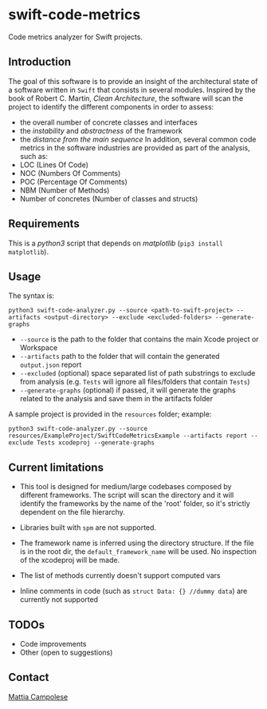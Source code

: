 # swift-code-metrics

Code metrics analyzer for Swift projects.

## Introduction

The goal of this software is to provide an insight of the architectural state of a software written in `Swift` that consists in several modules. 
Inspired by the book of Robert C. Martin, _Clean Architecture_, the software will scan the project to identify the different components in order to assess:
- the overall number of concrete classes and interfaces
- the _instability_ and _abstractness_ of the framework
- the _distance from the main sequence_
In addition, several common code metrics in the software industries are provided as part of the analysis, such as:
- LOC (Lines Of Code)
- NOC (Numbers Of Comments)
- POC (Percentage Of Comments)
- NBM (Number of Methods)
- Number of concretes (Number of classes and structs)

## Requirements

This is a _python3_ script that depends on _matplotlib_ (`pip3 install matplotlib`).

## Usage

The syntax is:

`python3 swift-code-analyzer.py --source <path-to-swift-project> --artifacts <output-directory> --exclude <excluded-folders> --generate-graphs`

- `--source` is the path to the folder that contains the main Xcode project or Workspace
- `--artifacts` path to the folder that will contain the generated `output.json` report
- `--excluded` (optional) space separated list of path substrings to exclude from analysis (e.g. `Tests` will ignore all files/folders that contain `Tests`)
- `--generate-graphs` (optional) if passed, it will generate the graphs related to the analysis and save them in the artifacts folder

A sample project is provided in the `resources` folder; example:

`python3 swift-code-analyzer.py --source resources/ExampleProject/SwiftCodeMetricsExample --artifacts report --exclude Tests xcodeproj --generate-graphs`

## Current limitations

- This tool is designed for medium/large codebases composed by different frameworks. 
The script will scan the directory and it will identify the frameworks by the name of the 'root' folder, so it's strictly dependent on the file hierarchy.

- Libraries built with `spm` are not supported.

- The framework name is inferred using the directory structure. If the file is in the root dir, the `default_framework_name` will be used. No inspection of the xcodeproj will be made.

- The list of methods currently doesn't support computed vars

- Inline comments in code (such as `struct Data: {} //dummy data`) are currently not supported

## TODOs

- Code improvements
- Other (open to suggestions)

## Contact

[Mattia Campolese](https://www.linkedin.com/in/matcamp/)
